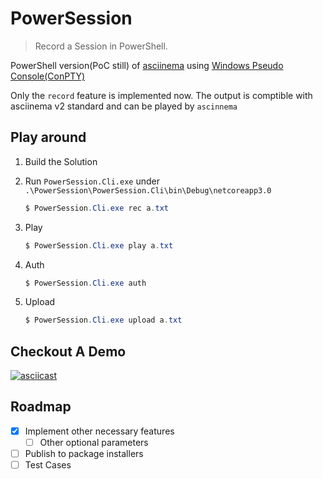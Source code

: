 # PowerSession

> Record a Session in PowerShell.

PowerShell version(PoC still) of [asciinema](https://github.com/asciinema/asciinema) using [Windows Pseudo Console(ConPTY)](https://devblogs.microsoft.com/commandline/windows-command-line-introducing-the-windows-pseudo-console-conpty/)

Only the `record` feature is implemented now. The output is comptible with asciinema v2 standard and can be played by `ascinnema`


## Play around

1. Build the Solution
2. Run `PowerSession.Cli.exe` under `.\PowerSession\PowerSession.Cli\bin\Debug\netcoreapp3.0`

    ```PowerShell
    $ PowerSession.Cli.exe rec a.txt
    ```

3. Play

    ```PowerShell
    $ PowerSession.Cli.exe play a.txt
    ```

0. Auth

    ```PowerShell
    $ PowerSession.Cli.exe auth
    ```

4. Upload

    ```PowerShell
    $ PowerSession.Cli.exe upload a.txt
    ```
    
## Checkout A Demo

[![asciicast](https://asciinema.org/a/272866.svg)](https://asciinema.org/a/272866)

## Roadmap

- [x] Implement other necessary features
    - [ ] Other optional parameters
- [ ] Publish to package installers
- [ ] Test Cases
